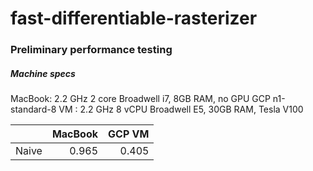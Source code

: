 # fast-differentiable-rasterizer

### Preliminary performance testing

##### Machine specs
MacBook: 2.2 GHz 2 core Broadwell i7, 8GB RAM, no GPU
GCP n1-standard-8 VM : 2.2 GHz 8 vCPU Broadwell E5, 30GB RAM, Tesla V100

|          |MacBook  |GCP VM    |
|----------|--------:|---------:|
|Naive     |0.965    |0.405     |

